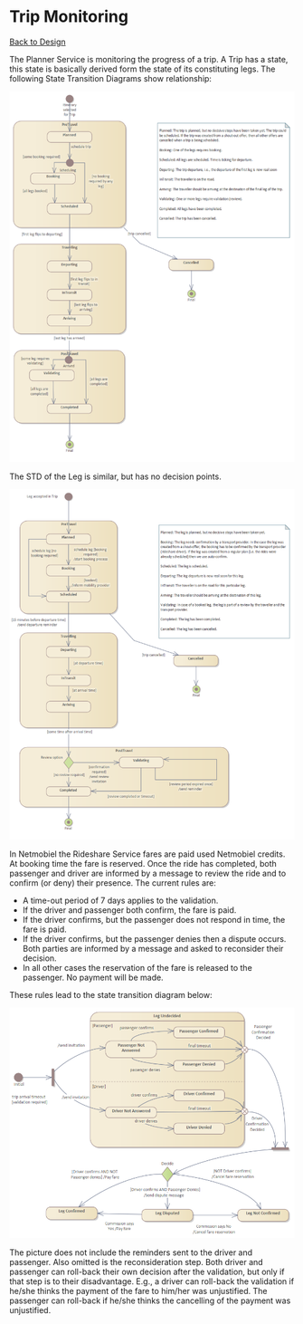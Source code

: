 # Trip Monitoring

[Back to Design](./design.md)

The Planner Service is monitoring the progress of a trip. A Trip has a state, this state is basically derived form the state of its constituting legs. The following State Transition Diagrams show relationship:

![Trip State Transition Diagram](Planner-Passenger-Trip-STD.png)

The STD of the Leg is similar, but has no decision points. 

![Leg State Transition Diagram](Planner-Passenger-Leg-STD.png)

In Netmobiel the Rideshare Service fares are paid used Netmobiel credits. At booking time the fare is reserved. Once the ride has completed, both passenger and driver are informed by a message to review the ride and to confirm (or deny) their presence. The current rules are:
* A time-out period of 7 days applies to the validation.
* If the driver and passenger both confirm, the fare is paid.
* If the driver confirms, but the passenger does not respond in time, the fare is paid.
* If the driver confirms, but the passenger denies then a dispute occurs. Both parties are informed by a message and asked to reconsider their decision.
* In all other cases the reservation of the fare is released to the passenger. No payment will be made.

These rules lead to the state transition diagram below:

![Trip Validation STD](Planner-Trip-Validation-STD.png)

The picture does not include the reminders sent to the driver and passenger. Also omitted is the reconsideration step. Both driver and passenger can roll-back their own decision after the validation, but only if that step is to their disadvantage. E.g., a driver can roll-back the validation if he/she thinks the payment of the fare to him/her was unjustified. The passenger can roll-back if he/she thinks the cancelling of the payment was unjustified.
